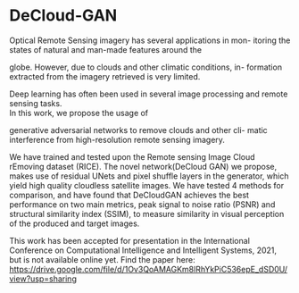# DeCloud-GAN
Optical Remote Sensing imagery has several applications in mon-
itoring the states of natural and man-made features around the

globe. However, due to clouds and other climatic conditions, in-
formation extracted from the imagery retrieved is very limited.

Deep learning has often been used in several image processing
and remote sensing tasks. <br> In this work, we propose the usage of

generative adversarial networks to remove clouds and other cli-
matic interference from high-resolution remote sensing imagery.

We have trained and tested upon the Remote sensing Image Cloud
rEmoving dataset (RICE). The novel network(DeCloud GAN) we
propose, makes use of residual UNets and pixel shuffle layers in
the generator, which yield high quality cloudless satellite images.
We have tested 4 methods for comparison, and have found that
DeCloudGAN achieves the best performance on two main metrics,
peak signal to noise ratio (PSNR) and structural similarity index
(SSIM), to measure similarity in visual perception of the produced
and target images.

This work has been accepted for presentation in the International Conference on Computational Intelligence and Intelligent Systems, 2021, but is not available online yet.
Find the paper here: <br> 
https://drive.google.com/file/d/1Ov3QoAMAGKm8lRhYkPiC536epE_dSD0U/view?usp=sharing
